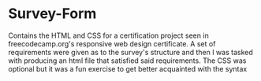 # Survey-Form
Contains the HTML and CSS for a certification project seen in freecodecamp.org's responsive web design certificate. A set of requirements were given as to the survey's structure and then I was tasked with producing an html file that satisfied said requirements. The CSS was optional but it was a fun exercise to get better acquainted with the syntax
